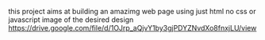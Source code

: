 this project aims at building an amazimg web page using just html no css or javascript
image of the desired design
https://drive.google.com/file/d/1OJrp_aQjvY1by3gjPDYZNvdXo8fnxjLU/view